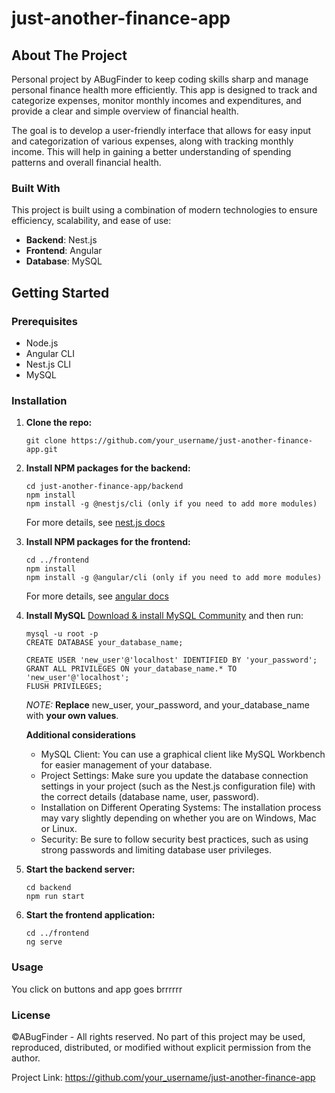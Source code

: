 # just-another-finance-app

## About The Project
Personal project by ABugFinder to keep coding skills sharp and manage personal finance health more efficiently. This app is designed to track and categorize expenses, monitor monthly incomes and expenditures, and provide a clear and simple overview of financial health.

The goal is to develop a user-friendly interface that allows for easy input and categorization of various expenses, along with tracking monthly income. This will help in gaining a better understanding of spending patterns and overall financial health.

### Built With
This project is built using a combination of modern technologies to ensure efficiency, scalability, and ease of use:
- **Backend**: Nest.js
- **Frontend**: Angular
- **Database**: MySQL

## Getting Started

### Prerequisites
- Node.js
- Angular CLI
- Nest.js CLI
- MySQL

### Installation
1. **Clone the repo:**
   ```
   git clone https://github.com/your_username/just-another-finance-app.git
2. **Install NPM packages for the backend:**
    ```
    cd just-another-finance-app/backend
    npm install
    npm install -g @nestjs/cli (only if you need to add more modules)
    ```
    For more details, see [nest.js docs](https://docs.nestjs.com/first-steps)
3. **Install NPM packages for the frontend:**
    ```
    cd ../frontend
    npm install
    npm install -g @angular/cli (only if you need to add more modules)
    ```
    For more details, see [angular docs](https://angular.io/quick-start)
4. **Install MySQL**
    [Download & install MySQL Community](https://dev.mysql.com/downloads/mysql/) and then run:
    ```
    mysql -u root -p
    CREATE DATABASE your_database_name;
    ```
    ```
    CREATE USER 'new_user'@'localhost' IDENTIFIED BY 'your_password';
    GRANT ALL PRIVILEGES ON your_database_name.* TO 'new_user'@'localhost';
    FLUSH PRIVILEGES;
    ```
    *NOTE:* **Replace** new_user, your_password, and your_database_name with **your own values**.

    **Additional considerations**

    * MySQL Client: You can use a graphical client like MySQL Workbench for easier management of your database.
    * Project Settings: Make sure you update the database connection settings in your project (such as the Nest.js configuration file) with the correct details (database name, user, password).
    * Installation on Different Operating Systems: The installation process may vary slightly depending on whether you are on Windows, Mac or Linux.
    * Security: Be sure to follow security best practices, such as using strong passwords and limiting database user privileges.



5. **Start the backend server:**
    ```
    cd backend
    npm run start
6. **Start the frontend application:**
    ```
    cd ../frontend
    ng serve
### Usage
You click on buttons and app goes brrrrrr
### License

©ABugFinder - All rights reserved. No part of this project may be used, reproduced, distributed, or modified without explicit permission from the author.

Project Link: https://github.com/your_username/just-another-finance-app